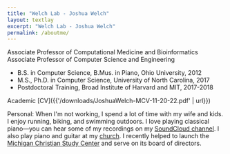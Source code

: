 ```yaml
---
title: "Welch Lab - Joshua Welch"
layout: textlay
excerpt: "Welch Lab - Joshua Welch"
permalink: /aboutme/
---
```

Associate Professor of Computational Medicine and Bioinformatics
Associate Professor of Computer Science and Engineering
- B.S. in Computer Science, B.Mus. in Piano, Ohio University, 2012
- M.S., Ph.D. in Computer Science, University of North Carolina, 2017
- Postdoctoral Training, Broad Institute of Harvard and MIT, 2017-2018

Academic [CV]({{'/downloads/JoshuaWelch-MCV-11-20-22.pdf' | url}})

Personal:
When I'm not working, I spend a lot of time with my wife and kids. I enjoy running, biking, and swimming outdoors.
I love playing classical piano&mdash;you can hear some of my recordings on my [SoundCloud channel](https://on.soundcloud.com/ppr1C). I also play piano and guitar at my [church](https://www.redeemera2.org/). I recently helped to launch the [Michigan Christian Study Center](https://bit.ly/mcsc-alumnimagazine) and serve on its board of directors.
